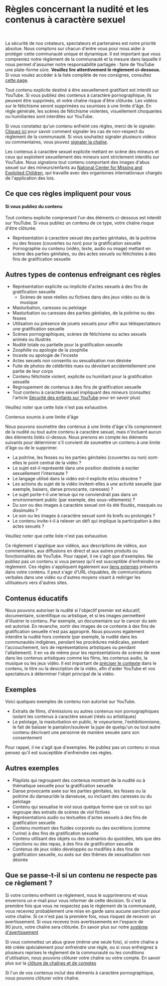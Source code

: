 Règles concernant la nudité et les contenus à caractère sexuel
==============================================================

  
 

La sécurité de nos créateurs, spectateurs et partenaires est notre priorité absolue. Nous comptons sur chacun d'entre vous pour nous aider à protéger cette communauté unique et dynamique. Il est important que vous compreniez notre règlement de la communauté et la mesure dans laquelle il nous permet d'assumer notre responsabilité partagée : faire de YouTube une plate-forme sûre. **Veuillez lire attentivement le règlement ci-dessous.** Si vous voulez accéder à la liste complète de nos consignes, consultez [cette page](https://support.google.com/youtube/answer/9288567).

Tout contenu explicite destiné à être sexuellement gratifiant est interdit sur YouTube. Si vous publiez des contenus à caractère pornographique, ils peuvent être supprimés, et votre chaîne risque d'être clôturée. Les vidéos sur le fétichisme seront supprimées ou soumises à une limite d'âge. En règle générale, les scènes de fétichisme violentes, visuellement choquantes ou humiliantes sont interdites sur YouTube.

Si vous constatez qu'un contenu enfreint ces règles, merci de le signaler. [Cliquez ici](https://support.google.com/youtube/answer/2802027) pour savoir comment signaler les cas de non-respect du règlement de la communauté. Si vous souhaitez signaler plusieurs vidéos ou commentaires, vous pouvez [signaler la chaîne](https://support.google.com/youtube/answer/2802027#report_channel).

Les contenus à caractère sexuel explicite mettant en scène des mineurs et ceux qui exploitent sexuellement des mineurs sont strictement interdits sur YouTube. Nous signalons tout contenu comportant des images d'abus sexuel sur des mineurs/enfants au [National Center for Missing and Exploited Children](http://www.missingkids.com/home), qui travaille avec des organismes internationaux chargés de l'application des lois.

Ce que ces règles impliquent pour vous
--------------------------------------

#### Si vous publiez du contenu

Tout contenu explicite comprenant l'un des éléments ci-dessous est interdit sur YouTube. Si vous publiez un contenu de ce type, votre chaîne risque d'être clôturée.

* Représentation à caractère sexuel des parties génitales, de la poitrine ou des fesses (couvertes ou non) pour la gratification sexuelle
* Pornographie ou contenu (vidéo, texte, audio ou image) mettant en scène des parties génitales, ou des actes sexuels ou fétichistes à des fins de gratification sexuelle

Autres types de contenus enfreignant ces règles
-----------------------------------------------

* Représentation explicite ou implicite d'actes sexuels à des fins de gratification sexuelle 
    * Scènes de sexe réelles ou fictives dans des jeux vidéo ou de la musique
* Masturbation, caresses ou pelotage
* Masturbation ou caresses des parties génitales, de la poitrine ou des fesses
* Utilisation ou présence de jouets sexuels pour offrir aux téléspectateurs une gratification sexuelle
* Scènes pornographiques, scènes de fétichisme ou actes sexuels animés ou illustrés
* Nudité totale ou partielle pour la gratification sexuelle
* Zoophilie ou apologie de la zoophilie
* Inceste ou apologie de l'inceste
* Actes sexuels non consentis ou sexualisation non désirée
* Fuite de photos de célébrités nues ou dévoilant accidentellement une partie de leur corps
* Contenu fétichiste violent, explicite ou humiliant pour la gratification sexuelle
* Regroupement de contenus à des fins de gratification sexuelle
* Tout contenu à caractère sexuel impliquant des mineurs (consultez l'article [Sécurité des enfants sur YouTube](https://support.google.com/youtube/answer/2801999) pour en savoir plus)

Veuillez noter que cette liste n'est pas exhaustive.

Contenus soumis à une limite d'âge

Nous pouvons soumettre des contenus à une limite d'âge s'ils comprennent de la nudité ou tout autre contenu à caractère sexuel, mais n'incluent aucun des éléments listés ci-dessus. Nous prenons en compte les éléments suivants pour déterminer s'il convient de soumettre un contenu à une limite d'âge ou de le supprimer.

* La poitrine, les fesses ou les parties génitales (couvertes ou non) sont-elles le point central de la vidéo ?
* Le sujet est-il représenté dans une position destinée à exciter sexuellement l'internaute ?
* Le langage utilisé dans la vidéo est-il explicite et/ou obscène ?
* Les actions du sujet de la vidéo invitent-elles à une activité sexuelle (par exemple, baisers, danse provocante, caresses) ?
* Le sujet porte-t-il une tenue qui ne conviendrait pas dans un environnement public (par exemple, des sous-vêtements) ?
* Du son ou des images à caractère sexuel ont-ils été floutés, masqués ou dissimulés ?
* Le son ou les images à caractère sexuel sont-ils brefs ou prolongés ?
* Le contenu invite-t-il à relever un défi qui implique la participation à des actes sexuels ?

Veuillez noter que cette liste n'est pas exhaustive.

Ce règlement s'applique aux vidéos, aux descriptions de vidéos, aux commentaires, aux diffusions en direct et aux autres produits ou fonctionnalités de YouTube. Pour rappel, il ne s'agit que d'exemples. Ne publiez pas un contenu si vous pensez qu'il est susceptible d'enfreindre ce règlement. Ces règles s'appliquent également aux [liens externes](https://support.google.com/youtube/answer/9054257) présents dans votre contenu. Il peut s'agir d'URL cliquables, de communications verbales dans une vidéo ou d'autres moyens visant à rediriger les utilisateurs vers d'autres sites.

Contenus éducatifs
------------------

Nous pouvons autoriser la nudité si l'objectif premier est éducatif, documentaire, scientifique ou artistique, et si les images permettent d'illustrer le contenu. Par exemple, un documentaire sur le cancer du sein est autorisé. En revanche, sortir des images de ce contexte à des fins de gratification sexuelle n'est pas approprié. Nous pouvons également interdire la nudité hors contexte (par exemple, la nudité dans les communautés indigènes, pendant les procédures médicales, pendant l'accouchement, lors de représentations artistiques ou pendant l'allaitement). Il en va de même pour les représentations de scènes de sexe dans les contenus artistiques comme les films, les contenus audio, la musique ou les jeux vidéo. Il est important de [préciser le contexte](https://support.google.com/youtube/answer/6345162?hl=fr) dans le contenu, le titre ou la description de la vidéo, afin d'aider YouTube et vos spectateurs à déterminer l'objet principal de la vidéo.

Exemples
--------

Voici quelques exemples de contenu non autorisé sur YouTube.

* Extraits de films, d'émissions ou autres contenus non pornographiques isolant les contenus à caractère sexuel (réels ou artistiques)
* Le pelotage, la masturbation en public, le voyeurisme, l'exhibitionnisme, le fait de baisser le pantalon/soulever la jupe de quelqu'un ou tout autre contenu décrivant une personne de manière sexuée sans son consentement

Pour rappel, il ne s'agit que d'exemples. Ne publiez pas un contenu si vous pensez qu'il est susceptible d'enfreindre ces règles.

Autres exemples
---------------

* Playlists qui regroupent des contenus montrant de la nudité ou à thématique sexuelle pour la gratification sexuelle
* Danse provocante axée sur les parties génitales, les fesses ou la poitrine du danseur/de la danseuse, ou incluant des caresses ou du pelotage
* Contenu qui sexualise le viol sous quelque forme que ce soit ou qui regroupe des extraits de scènes de viol fictives
* Représentations audio ou textuelles d'actes sexuels à des fins de gratification sexuelle
* Contenu montrant des fluides corporels ou des excrétions (comme l'urine) à des fins de gratification sexuelle
* Contenu utilisant des objets ou des scénarios du quotidien, tels que des injections ou des repas, à des fins de gratification sexuelle
* Contenus de jeux vidéo développés ou modifiés à des fins de gratification sexuelle, ou axés sur des thèmes de sexualisation non désirée
    

Que se passe-t-il si un contenu ne respecte pas ce règlement ?
--------------------------------------------------------------

Si votre contenu enfreint ce règlement, nous le supprimerons et vous enverrons un e-mail pour vous informer de cette décision. Si c'est la première fois que vous ne respectez pas le règlement de la communauté, vous recevrez probablement une mise en garde sans aucune sanction pour votre chaîne. Si ce n'est pas la première fois, vous risquez de recevoir un avertissement. Si vous recevez trois avertissements en l'espace de 90 jours, votre chaîne sera clôturée. En savoir plus sur notre [système d'avertissement](https://support.google.com/youtube/answer/2802032)

Si vous commettez un abus grave (même une seule fois), si votre chaîne a été créée spécialement pour enfreindre une règle, ou si vous enfreignez à plusieurs reprises le règlement de la communauté ou les conditions d'utilisation, nous pouvons clôturer votre chaîne ou votre compte. En savoir plus sur la [clôture de chaînes et de comptes](https://support.google.com/youtube/answer/2802168)

Si l'un de vos contenus inclut des éléments à caractère pornographique, nous pouvons clôturer votre chaîne.